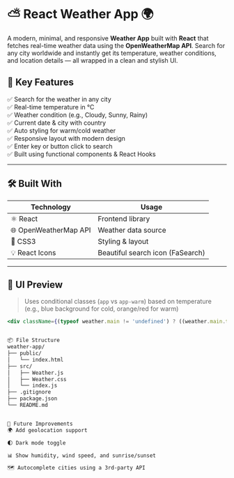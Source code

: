 # ⛅ React Weather App 🌍

A modern, minimal, and responsive **Weather App** built with **React** that fetches real-time weather data using the **OpenWeatherMap API**. Search for any city worldwide and instantly get its temperature, weather conditions, and location details — all wrapped in a clean and stylish UI.


## 🚀 Key Features

✅ Search for the weather in any city  
✅ Real-time temperature in °C  
✅ Weather condition (e.g., Cloudy, Sunny, Rainy)  
✅ Current date & city with country  
✅ Auto styling for warm/cold weather  
✅ Responsive layout with modern design  
✅ Enter key or button click to search  
✅ Built using functional components & React Hooks

---

## 🛠️ Built With

| Technology        | Usage                          |
|------------------|---------------------------------|
| ⚛️ React         | Frontend library                |
| 🌐 OpenWeatherMap API | Weather data source       |
| 🎨 CSS3           | Styling & layout                |
| 💡 React Icons    | Beautiful search icon (FaSearch) |

---

## 🌈 UI Preview

> Uses conditional classes (`app` vs `app-warm`) based on temperature  
> (e.g., blue background for cold, orange/red for warm)

```jsx
<div className={(typeof weather.main != 'undefined') ? ((weather.main.temp > 16) ? 'app-warm' : 'app') : 'app'}>


📦 File Structure
weather-app/
├── public/
│   └── index.html
├── src/
│   ├── Weather.js
│   ├── Weather.css
│   └── index.js
├── .gitignore
├── package.json
└── README.md


🌱 Future Improvements
🌍 Add geolocation support

🌓 Dark mode toggle

📊 Show humidity, wind speed, and sunrise/sunset

🗺️ Autocomplete cities using a 3rd-party API




